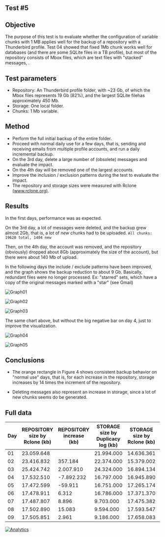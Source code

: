 ## Test #5

## Objective

The purpose of this test is to evaluate whether the configuration of variable chunks with 1 MB applies well for the backup of a repository with a Thunderbird profile. Test 04 showed that fixed 1Mb chunk works well for databases (and there are some SQLite files in a TB profile), but most of the repository consists of Mbox files, which are text files with "stacked" messages, .

## Test parameters

* Repository: An Thunderbird profile folder, with ~23 Gb, of which the Mbox files represents 19 Gb (82%), and the largest SQLite filehas approximately 450 Mb.
* Storage: One local folder.
* Chunks: 1 Mb variable.

## Method

* Perform the full initial backup of the entire folder.
* Proceed with normal daily use for a few days, that is, sending and receiving emails from multiple profile accounts, and run a daily incremental backup.
* On the 3rd day, delete a large number of (obsolete) messages and evaluate the impact.
* On the 4th day will be removed one of the largest accounts.
* Improve the inclusion / exclusion patterns during the test to evaluate the impact.
* The repository and storage sizes were measured with Rclone [(www.rclone.org)](http://www.rclone.org).

## Results

In the first days, performance was as expected. 

On the 3rd day, a lot of messages were deleted, and the backup grew almost 2Gb, that is, a lot of *new* chunks had to be uploaded.
```All chunks: 19620 total, 1404 new```

Then, on the 4th day, the account was removed, and the repository (obviously) dropped about 8Gb (approximately the size of the account), but there were about 140 Mb of upload.

In the following days the include / exclude patterns have been improved, and the graph shows the backup reduction to about 9 Gb. Basically, redundant files were no longer processed. Ex: "starred" sets, which have a copy of the original messages marked with a "star" (see Gmail)

![Graph01][1]

![Graph02][2]

![Graph03][3]

The same chart above, but without the big negative bar on day 4, just to improve the visualization.

![Graph04][4]

![Graph05][5]


## Conclusions

* The orange rectangle in Figure 4 shows consistent backup behavior on "normal use" days, that is, for each increase in the repository, storage increases by 14 times the increment of the repository.

* Deleting messages also represent an increase in storage, since a lot of new chunks seems do be generated.

## 

  [1]: images/teste05/tb1.png
  [2]: images/teste05/tb2.png
  [3]: images/teste05/tb3.png 
  [4]: images/teste05/tb4.png 
  [5]: images/teste05/tb5.png 

## Full data

| Day | REPOSITORY size     by Rclone     (kb) | REPOSITORY increase     (kb) | STORAGE size by Duplicacy log     (kb) | STORAGE size by Rclone     (kb) | STORAGE increase     (kb)  | Version | uploaded     (All chunks      log line) (kb) | Backup time |
|-----|----------------------------------------|------------------------------|----------------------------------------|---------------------------------|----------------------------|---------|----------------------------------------------|-------------|
| 01  | 23.059.648                             |                              | 21.994.000                             | 14.636.361                      |                            | 1       | 13.017.000                                   | 00:29:11    |
| 02  | 23.416.832                             | 357.184                      | 22.374.000                             | 15.379.002                      | 742.641                    | 3       | 725.234                                      | 00:08:16    |
| 03  | 25.424.742                             | 2.007.910                    | 24.324.000                             | 16.894.134                      | 1.515.132                  | 4       | 1.444.000                                    | 00:07:23    |
| 04  | 17.532.510                             | -7.892.232                   | 16.797.000                             | 16.945.890                      | 51.756                     | 5       | 144.797                                      | 00:03:19    |
| 05  | 17.472.599                             | -59.911                      | 16.751.000                             | 17.265.174                      | 319.284                    | 7       | 164.742                                      | 00:01:47    |
| 06  | 17.478.911                             | 6.312                        | 16.786.000                             | 17.371.370                      | 106.196                    | 8       | 103.706                                      | 00:01:49    |
| 07  | 17.487.807                             | 8.896                        | 9.703.000                              | 17.475.382                      | 104.012                    | 9       | 101.573                                      | 00:00:54    |
| 08  | 17.502.890                             | 15.083                       | 9.594.000                              | 17.593.547                      | 118.165                    | 10      | 115.394                                      | 00:01:00    |
| 09  | 17.505.851                             | 2.961                        | 9.186.000                              | 17.658.083                      | 64.536                     | 11      | 63.022                                       | 00:00:29    |






[![Analytics](https://ga-beacon.appspot.com/UA-113708097-1/test_05?pixel)](https://github.com/igrigorik/ga-beacon)
